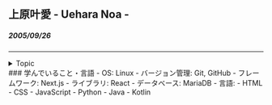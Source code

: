 ## 上原叶愛 - Uehara Noa -
##### 2005/09/26
---
<details><summary>Topic</summary><div>
- [基本プロフィール](## 上原叶愛 - Uehara　Noa -)  
- [学んでいること・言語](### 学んでいること・言語)  
- [制作物]  
- [今後取り組みたいこと]  
</div></details>  
### 学んでいること・言語
- OS: Linux  
- バージョン管理: Git, GitHub  
- フレームワーク: Next.js  
- ライブラリ: React  
- データベース: MariaDB  
- 言語:  
    - HTML  
    - CSS  
    - JavaScript  
    - Python  
    - Java  
    - Kotlin  



<!--
**itc-s24006/itc-s24006** is a ✨ _special_ ✨ repository because its `README.md` (this file) appears on your GitHub profile.

Here are some ideas to get you started:

- 🔭 I’m currently working on ...
- 🌱 I’m currently learning ...
- 👯 I’m looking to collaborate on ...
- 🤔 I’m looking for help with ...
- 💬 Ask me about ...
- 📫 How to reach me: ...
- 😄 Pronouns: ...
- ⚡ Fun fact: ...
-->
